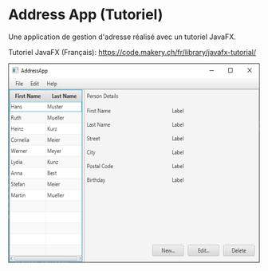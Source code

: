# Address App (Tutoriel)
Une application de gestion d'adresse réalisé avec un tutoriel JavaFX.

Tutoriel JavaFX (Français): https://code.makery.ch/fr/library/javafx-tutorial/

<img width="600" height="400" src="assets/images/part-2.png" />
